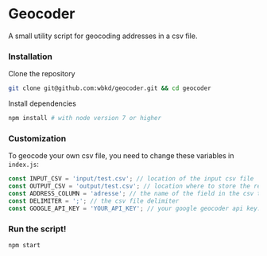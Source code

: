 # Geocoder

A small utility script for geocoding addresses in a csv file.

### Installation

Clone the repository

```bash
git clone git@github.com:wbkd/geocoder.git && cd geocoder
```

Install dependencies

```bash
npm install # with node version 7 or higher
```

### Customization

To geocode your own csv file, you need to change these variables in `index.js`:

```javascript
const INPUT_CSV = 'input/test.csv'; // location of the input csv file
const OUTPUT_CSV = 'output/test.csv'; // location where to store the result
const ADDRESS_COLUMN = 'adresse'; // the name of the field in the csv that stores the address string
const DELIMITER = ';'; // the csv file delimiter
const GOOGLE_API_KEY = 'YOUR_API_KEY'; // your google geocoder api key: https://developers.google.com/maps/documentation/geocoding/start?hl=de#get-a-key
```

### Run the script!

```bash
npm start
```
